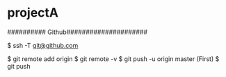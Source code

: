 # projectA
########## Github#####################

$ ssh -T git@github.com

$ git remote add origin <url>
$ git remote -v
$ git push -u origin master (First)
$ git push
